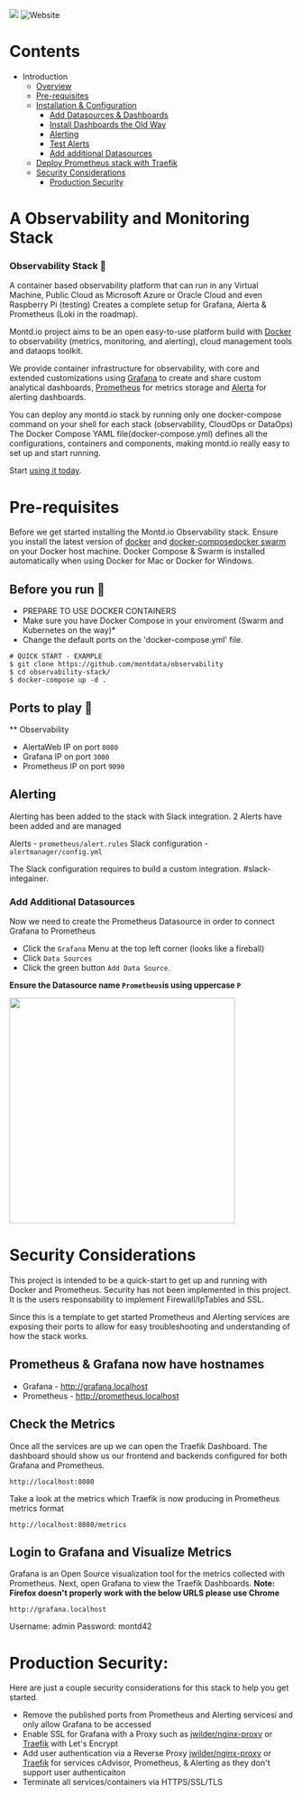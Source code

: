 ![](https://github.com/vegasbrianc/prometheus/workflows/prometheus%20test/badge.svg)
![Website](https://img.shields.io/website?down_color=red&down_message=offline&style=flat-square&up_color=blue&up_message=online&url=https://open.montd.io)
# Contents

- Introduction
  - [Overview](#a-observability-and-monitoring-stack)
  - [Pre-requisites](#pre-requisites)
  - [Installation & Configuration](#installation--configuration)
    - [Add Datasources & Dashboards](#add-datasources-and-dashboards)
    - [Install Dashboards the Old Way](#install-dashboards-the-old-way)
  	- [Alerting](#alerting)
  	- [Test Alerts](#test-alerts)
    - [Add additional Datasources](#add-additional-datasources)
  - [Deploy Prometheus stack with Traefik](#deploy-prometheus-stack-with-traefik)
  - [Security Considerations](#security-considerations)
  	- [Production Security](#production-security)


# A Observability and Monitoring Stack

### Observability Stack :rocket:

A container based observability platform that can run in any Virtual Machine, Public Cloud as Microsoft Azure or Oracle Cloud and even Raspberry Pi (testing)
Creates a complete setup for Grafana, Alerta & Prometheus (Loki in the roadmap).

Montd.io project aims to be an open easy-to-use platform build with [Docker](https://docker.io) to observability (metrics, monitoring, and alerting), cloud management tools and dataops toolkit.

We provide container infrastructure for observability, with core and extended customizations using [Grafana](https://grafana.com/) to create and share custom analytical dashboards, [Prometheus](https://prometheus.io/) for metrics storage and [Alerta](https://alerta.io) for alerting dashboards.

You can deploy any montd.io stack by running only one docker-compose command on your shell for each stack (observability, CloudOps or DataOps)
The Docker Compose YAML file(docker-compose.yml) defines all the configurations, containers and components, making montd.io really easy to set up and start running.

Start [using it today](#usage).

# Pre-requisites
Before we get started installing the Montd.io Observability stack. Ensure you install the latest version of [docker](https://docker.io) and [docker-compose](https://docs.docker.com/compose/install/)[docker swarm](https://docs.docker.com/engine/swarm/swarm-tutorial/) on your Docker host machine. Docker Compose & Swarm is installed automatically when using Docker for Mac or Docker for Windows.

## Before you run :running:

* PREPARE TO USE DOCKER CONTAINERS
* Make sure you have Docker Compose in your enviroment (Swarm and Kubernetes on the way)* 
* Change the default ports on the 'docker-compose.yml' file.


```
# QUICK START - EXAMPLE
$ git clone https://github.com/montdata/observability
$ cd observability-stack/
$ docker-compose up -d .

```
## Ports to play :eyes:

** Observability
* AlertaWeb IP on port `8080`
* Grafana IP on port `3000`
* Prometheus IP on port `9090`


## Alerting
Alerting has been added to the stack with Slack integration. 2 Alerts have been added and are managed

Alerts              - `prometheus/alert.rules`
Slack configuration - `alertmanager/config.yml`

The Slack configuration requires to build a custom integration. #slack-integainer.

### Add Additional Datasources
Now we need to create the Prometheus Datasource in order to connect Grafana to Prometheus 
* Click the `Grafana` Menu at the top left corner (looks like a fireball)
* Click `Data Sources`
* Click the green button `Add Data Source`.

**Ensure the Datasource name `Prometheus`is using uppercase `P`**

<img src="https://raw.githubusercontent.com/vegasbrianc/prometheus/master/images/Add_Data_Source.png" width="400" heighth="400">

# Security Considerations
This project is intended to be a quick-start to get up and running with Docker and Prometheus. Security has not been implemented in this project. It is the users responsability to implement Firewall/IpTables and SSL.

Since this is a template to get started Prometheus and Alerting services are exposing their ports to allow for easy troubleshooting and understanding of how the stack works.


## Prometheus & Grafana now have hostnames

* Grafana - http://grafana.localhost
* Prometheus - http://prometheus.localhost


## Check the Metrics
Once all the services are up we can open the Traefik Dashboard. The dashboard should show us our frontend and backends configured for both Grafana and Prometheus.

    http://localhost:8080


Take a look at the metrics which Traefik is now producing in Prometheus metrics format

    http://localhost:8080/metrics


## Login to Grafana and Visualize Metrics

Grafana is an Open Source visualization tool for the metrics collected with Prometheus. Next, open Grafana to view the Traefik Dashboards.
**Note: Firefox doesn't properly work with the below URLS please use Chrome**

    http://grafana.localhost

Username: admin
Password: montd42

# Production Security:

Here are just a couple security considerations for this stack to help you get started.
* Remove the published ports from Prometheus and Alerting servicesi and only allow Grafana to be accessed
* Enable SSL for Grafana with a Proxy such as [jwilder/nginx-proxy](https://hub.docker.com/r/jwilder/nginx-proxy/) or [Traefik](https://traefik.io/) with Let's Encrypt
* Add user authentication via a Reverse Proxy [jwilder/nginx-proxy](https://hub.docker.com/r/jwilder/nginx-proxy/) or [Traefik](https://traefik.io/) for services cAdvisor, Prometheus, & Alerting as they don't support user authenticaiton
* Terminate all services/containers via HTTPS/SSL/TLS
